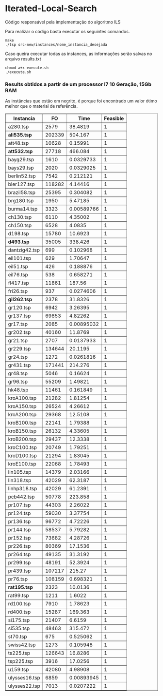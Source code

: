 # Iterated-Local-Search

Código responsável pela implementação do algoritmo ILS <br>

Para realizar o código basta executar os seguintes comandos.

```
make
./tsp src-new/instances/nome_instancia_desejada
```

Caso queira executar todas as instances, as informações serão salvas no arquivo results.txt<br>
```
chmod a+x execute.sh
./execute.sh
```
### Results obtidos a partir de um processor I7 10 Geração, 15Gb RAM<br>

As instâncias que estão em negrito, é porque foi encontrado um valor ótimo melhor que o material de referência. <br>

<table border="1", align="center">
<thead>
<tr><th>Instancia</th><th> FO</th><th> Time</th><th> Feasible</th></tr>
</thead>
<tbody>
<tr><td>a280.tsp</td><td> 2579</td><td> 38.4819</td><td> 1</td></tr>
<tr><td><b>ali535.tsp</b></td><td> 202339</td><td> 504.167</td><td> 1</td></tr>
<tr><td>att48.tsp</td><td> 10628</td><td> 0.15991</td><td> 1</td></tr>
<tr><td><b>att532.tsp</b></td><td> 27718</td><td> 466.084</td><td> 1</td></tr>
<tr><td>bayg29.tsp</td><td> 1610</td><td> 0.0329733</td><td> 1</td></tr>
<tr><td>bays29.tsp</td><td> 2020</td><td> 0.0329025</td><td> 1</td></tr>
<tr><td>berlin52.tsp</td><td> 7542</td><td> 0.212121</td><td> 1</td></tr>
<tr><td>bier127.tsp</td><td> 118282</td><td> 4.14416</td><td> 1</td></tr>
<tr><td>brazil58.tsp</td><td> 25395</td><td> 0.304082</td><td> 1</td></tr>
<tr><td>brg180.tsp</td><td> 1950</td><td> 5.47185</td><td> 1</td></tr>
<tr><td>burma14.tsp</td><td> 3323</td><td> 0.00589766</td><td> 1</td></tr>
<tr><td>ch130.tsp</td><td> 6110</td><td> 4.35002</td><td> 1</td></tr>
<tr><td>ch150.tsp</td><td> 6528</td><td> 4.0835</td><td> 1</td></tr>
<tr><td>d198.tsp</td><td> 15780</td><td> 10.6923</td><td> 1</td></tr>
<tr><td><b>d493.tsp</b></td><td> 35005</td><td> 338.426</td><td> 1</td></tr>
<tr><td>dantzig42.tsp</td><td> 699</td><td> 0.102968</td><td> 1</td></tr>
<tr><td>eil101.tsp</td><td> 629</td><td> 1.70647</td><td> 1</td></tr>
<tr><td>eil51.tsp</td><td> 426</td><td> 0.188876</td><td> 1</td></tr>
<tr><td>eil76.tsp</td><td> 538</td><td> 0.658271</td><td> 1</td></tr>
<tr><td>fl417.tsp</td><td> 11861</td><td> 187.56</td><td> 1</td></tr>
<tr><td>fri26.tsp</td><td> 937</td><td> 0.0274606</td><td> 1</td></tr>
<tr><td><b>gil262.tsp</b></td><td> 2378</td><td> 31.8326</td><td> 1</td></tr>
<tr><td>gr120.tsp</td><td> 6942</td><td> 3.26395</td><td> 1</td></tr>
<tr><td>gr137.tsp</td><td> 69853</td><td> 4.82262</td><td> 1</td></tr>
<tr><td>gr17.tsp</td><td> 2085</td><td> 0.00895032</td><td> 1</td></tr>
<tr><td>gr202.tsp</td><td> 40160</td><td> 11.8769</td><td> 1</td></tr>
<tr><td>gr21.tsp</td><td> 2707</td><td> 0.0137933</td><td> 1</td></tr>
<tr><td>gr229.tsp</td><td> 134644</td><td> 20.1195</td><td> 1</td></tr>
<tr><td>gr24.tsp</td><td> 1272</td><td> 0.0261816</td><td> 1</td></tr>
<tr><td>gr431.tsp</td><td> 171441</td><td> 214.276</td><td> 1</td></tr>
<tr><td>gr48.tsp</td><td> 5046</td><td> 0.16624</td><td> 1</td></tr>
<tr><td>gr96.tsp</td><td> 55209</td><td> 1.49821</td><td> 1</td></tr>
<tr><td>hk48.tsp</td><td> 11461</td><td> 0.161849</td><td> 1</td></tr>
<tr><td>kroA100.tsp</td><td> 21282</td><td> 1.81254</td><td> 1</td></tr>
<tr><td>kroA150.tsp</td><td> 26524</td><td> 4.26612</td><td> 1</td></tr>
<tr><td>kroA200.tsp</td><td> 29368</td><td> 12.5108</td><td> 1</td></tr>
<tr><td>kroB100.tsp</td><td> 22141</td><td> 1.79388</td><td> 1</td></tr>
<tr><td>kroB150.tsp</td><td> 26132</td><td> 4.33605</td><td> 1</td></tr>
<tr><td>kroB200.tsp</td><td> 29437</td><td> 12.3338</td><td> 1</td></tr>
<tr><td>kroC100.tsp</td><td> 20749</td><td> 1.79251</td><td> 1</td></tr>
<tr><td>kroD100.tsp</td><td> 21294</td><td> 1.83045</td><td> 1</td></tr>
<tr><td>kroE100.tsp</td><td> 22068</td><td> 1.78493</td><td> 1</td></tr>
<tr><td>lin105.tsp</td><td> 14379</td><td> 2.03166</td><td> 1</td></tr>
<tr><td>lin318.tsp</td><td> 42029</td><td> 62.3187</td><td> 1</td></tr>
<tr><td>linhp318.tsp</td><td> 42029</td><td> 61.2391</td><td> 1</td></tr>
<tr><td>pcb442.tsp</td><td> 50778</td><td> 223.858</td><td> 1</td></tr>
<tr><td>pr107.tsp</td><td> 44303</td><td> 2.26022</td><td> 1</td></tr>
<tr><td>pr124.tsp</td><td> 59030</td><td> 3.37754</td><td> 1</td></tr>
<tr><td>pr136.tsp</td><td> 96772</td><td> 4.72226</td><td> 1</td></tr>
<tr><td>pr144.tsp</td><td> 58537</td><td>5.79282</td><td> 1</td></tr>
<tr><td>pr152.tsp</td><td> 73682</td><td> 4.28726</td><td> 1</td></tr>
<tr><td>pr226.tsp</td><td> 80369</td><td> 17.1536</td><td> 1</td></tr>
<tr><td>pr264.tsp</td><td> 49135</td><td> 31.3192</td><td> 1</td></tr>
<tr><td>pr299.tsp</td><td> 48191</td><td> 52.3924</td><td> 1</td></tr>
<tr><td>pr439.tsp</td><td> 107217</td><td> 215.27</td><td> 1</td></tr>
<tr><td>pr76.tsp</td><td> 108159</td><td> 0.698321</td><td> 1</td></tr>
<tr><td><b>rat195.tsp</b></td><td> 2323</td><td> 10.0136</td><td> 1</td></tr>
<tr><td>rat99.tsp</td><td> 1211</td><td> 1.6022</td><td> 1</td></tr>
<tr><td>rd100.tsp</td><td> 7910</td><td> 1.78623</td><td> 1</td></tr>
<tr><td>rd400.tsp</td><td> 15287</td><td> 169.363</td><td> 1</td></tr>
<tr><td>si175.tsp</td><td> 21407</td><td> 6.6159</td><td> 1</td></tr>
<tr><td>si535.tsp</td><td> 48463</td><td> 315.472</td><td> 1</td></tr>
<tr><td>st70.tsp</td><td> 675</td><td> 0.525062</td><td> 1</td></tr>
<tr><td>swiss42.tsp</td><td> 1273</td><td> 0.105948</td><td> 1</td></tr>
<tr><td>ts225.tsp</td><td> 126643</td><td> 16.8286</td><td> 1</td></tr>
<tr><td>tsp225.tsp</td><td> 3916</td><td> 17.0256</td><td> 1</td></tr>
<tr><td>u159.tsp</td><td> 42080</td><td> 4.98908</td><td> 1</td></tr>
<tr><td>ulysses16.tsp</td><td> 6859</td><td> 0.00893945</td><td> 1</td></tr>
<tr><td>ulysses22.tsp</td><td> 7013</td><td> 0.0207222</td><td> 1</td></tr>
</tbody>
</table>

